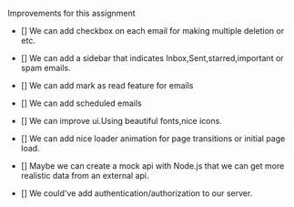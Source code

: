 Improvements for this assignment

- [] We can add checkbox on each email for making multiple deletion or etc.

- [] We can add a sidebar that indicates Inbox,Sent,starred,important or spam emails.

- [] We can add mark as read feature for emails

- [] We can add scheduled emails

- [] We can improve ui.Using beautiful fonts,nice icons.

- [] We can add nice loader animation for page transitions or initial page load.

- [] Maybe we can create a mock api with Node.js that we can get more  realistic data from an external api.

- [] We could've add authentication/authorization to our server.
